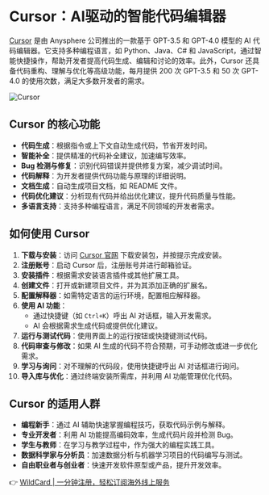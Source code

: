 # Cursor：AI驱动的智能代码编辑器

[Cursor](https://bbtdd.com/WildCard) 是由 Anysphere 公司推出的一款基于 GPT-3.5 和 GPT-4.0 模型的 AI 代码编辑器。它支持多种编程语言，如 Python、Java、C# 和 JavaScript，通过智能快捷操作，帮助开发者提高代码生成、编辑和讨论的效率。此外，Cursor 还具备代码重构、理解与优化等高级功能，每月提供 200 次 GPT-3.5 和 50 次 GPT-4.0 的使用次数，满足大多数开发者的需求。

![Cursor](https://bbtdd.com/img/71191410696.webp)

## Cursor 的核心功能

- **代码生成**：根据指令或上下文自动生成代码，节省开发时间。
- **智能补全**：提供精准的代码补全建议，加速编写效率。
- **Bug 检测与修复**：识别代码错误并提供修复方案，减少调试时间。
- **代码解释**：为开发者提供代码功能与原理的详细说明。
- **文档生成**：自动生成项目文档，如 README 文件。
- **代码优化建议**：分析现有代码并给出优化建议，提升代码质量与性能。
- **多语言支持**：支持多种编程语言，满足不同领域的开发者需求。

## 如何使用 Cursor

1. **下载与安装**：访问 [Cursor 官网](https://bbtdd.com/WildCard) 下载安装包，并按提示完成安装。
2. **注册账号**：启动 Cursor 后，注册账号并进行邮箱验证。
3. **安装插件**：根据需求安装语言插件或其他扩展工具。
4. **创建文件**：打开或新建项目文件，并为其添加正确的扩展名。
5. **配置解释器**：如需特定语言的运行环境，配置相应解释器。
6. **使用 AI 功能**：
   - 通过快捷键（如 `Ctrl+K`）呼出 AI 对话框，输入开发需求。
   - AI 会根据需求生成代码或提供优化建议。
7. **运行与测试代码**：使用界面上的运行按钮或快捷键测试代码。
8. **代码审查与修改**：如果 AI 生成的代码不符合预期，可手动修改或进一步优化需求。
9. **学习与询问**：对不理解的代码段，使用快捷键呼出 AI 对话框进行询问。
10. **导入库与优化**：通过终端安装所需库，并利用 AI 功能管理优化代码。

## Cursor 的适用人群

- **编程新手**：通过 AI 辅助快速掌握编程技巧，获取代码示例与解释。
- **专业开发者**：利用 AI 功能提高编码效率，生成代码片段并检测 Bug。
- **学生与教师**：在学习与教学过程中，作为强大的编程实践工具。
- **数据科学家与分析员**：加速数据分析与机器学习项目的代码编写与测试。
- **自由职业者与创业者**：快速开发软件原型或产品，提升开发效率。

👉 [WildCard | 一分钟注册，轻松订阅海外线上服务](https://bbtdd.com/WildCard)